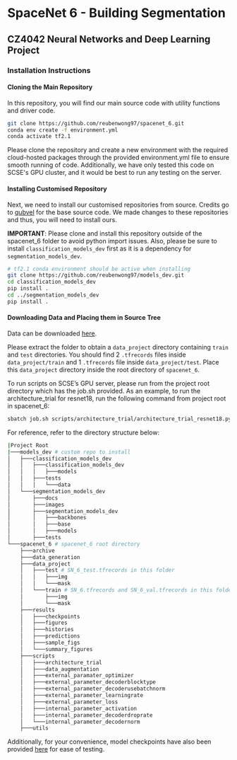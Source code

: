 # SpaceNet 6 - Building Segmentation
## CZ4042 Neural Networks and Deep Learning Project
### Installation Instructions
#### Cloning the Main Repository
In this repository, you will find our main source code with utility functions and driver code.
```bash
git clone https://github.com/reubenwong97/spacenet_6.git
conda env create -f environment.yml
conda activate tf2.1
```
Please clone the repository and create a new environment with the required cloud-hosted packages through the provided environment.yml file to ensure smooth running of code. Additionally, we have only tested this code on SCSE's GPU cluster, and it would be best to run any testing on the server.

#### Installing Customised Repository
Next, we need to install our customised repositories from source. Credits go to [qubvel](https://github.com/qubvel) for the base source code. We made changes to these repositories and thus, you will need to install ours.

**IMPORTANT**: Please clone and install this repository outside of the spacenet_6 folder to avoid python import issues. Also, please be sure to install `classification_models_dev` first as it is a dependency for `segmentation_models_dev`. 
```bash
# tf2.1 conda environment should be active when installing
git clone https://github.com/reubenwong97/models_dev.git 
cd classification_models_dev
pip install .
cd ../segmentation_models_dev
pip install .
```
#### Downloading Data and Placing them in Source Tree
Data can be downloaded [here](https://entuedu-my.sharepoint.com/:u:/g/personal/wong1109_e_ntu_edu_sg/EThP2bfs9ZtPq29YXvwQHN0B5wLWUHGGrd1fz8ax1Z0-0Q?e=za1iGJ).

Please extract the folder to obtain a `data_project` directory containing `train` and `test` directories. You should find 2 `.tfrecords` files inside `data_project/train` and 1 `.tfrecords` file inside `data_project/test`. Place this `data_project` directory inside the root directory of `spacenet_6`. 

To run scripts on SCSE’s GPU server, please run from the project root directory which has the job.sh provided. As an example, to run the architecture_trial for resnet18, run the following command from project root in spacenet_6:
```bash
sbatch job.sh scripts/architecture_trial/architecture_trial_resnet18.py 
```
For reference, refer to the directory structure below: 
```bash
|Project Root
|───models_dev # custom repo to install
│   ├───classification_models_dev
│   │   ├───classification_models_dev
│   │   │   ├───models
│   │   ├───tests
│   │   │   └───data
│   └───segmentation_models_dev
│       ├───docs
│       ├───images
│       ├───segmentation_models_dev
│       │   ├───backbones
│       │   ├───base
│       │   ├───models
│       ├───tests
└───spacenet_6 # spacenet_6 root directory
    ├───archive
    ├───data_generation
    ├───data_project
    │   ├───test # SN_6_test.tfrecords in this folder
    │   │   ├───img
    │   │   └───mask
    │   └───train # SN_6.tfrecords and SN_6_val.tfrecords in this folder
    │       ├───img
    │       └───mask
    ├───results
    │   ├───checkpoints
    │   ├───figures
    │   ├───histories
    │   ├───predictions
    │   ├───sample_figs
    │   └───summary_figures
    ├───scripts
    │   ├───architecture_trial
    │   ├───data_augmentation
    │   ├───external_paramater_optimizer
    │   ├───external_parameter_decoderblocktype
    │   ├───external_parameter_decoderusebatchnorm
    │   ├───external_parameter_learningrate
    │   ├───external_parameter_loss
    │   ├───internal_parameter_activation
    │   ├───internal_parameter_decoderdroprate
    │   └───internal_parameter_decodernorm
    ├───utils
```
Additionally, for your convenience, model checkpoints have also been provided [here](https://entuedu-my.sharepoint.com/:u:/g/personal/wong1109_e_ntu_edu_sg/EamrtcT2pPdJod408PUU_1ABpotKJO-XOr7INrL-uAEXQA?e=YeP8Yt) for ease of testing.
